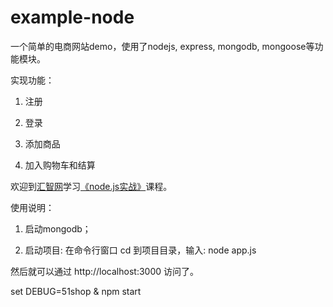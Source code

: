 # example-node
一个简单的电商网站demo，使用了nodejs, express, mongodb, mongoose等功能模块。

实现功能：

1. 注册
 
2. 登录

3. 添加商品

4. 加入购物车和结算

欢迎到[汇智网](http://www.hubwiz.com)学习[《node.js实战》](http://www.hubwiz.com/course/549a704f88dba0136c371703/)课程。

使用说明：

1. 启动mongodb；

2. 启动项目: 在命令行窗口 cd 到项目目录，输入: node app.js

然后就可以通过 http://localhost:3000 访问了。

 set DEBUG=51shop & npm start

